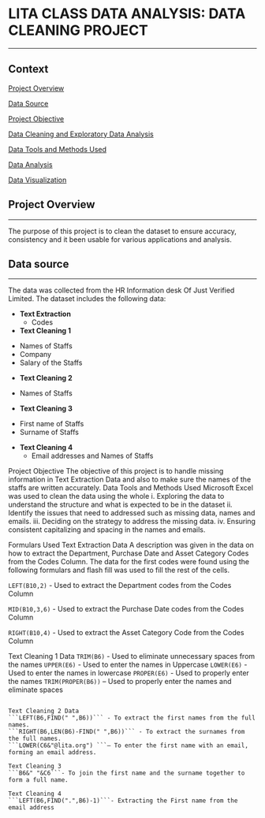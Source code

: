 # LITA CLASS DATA ANALYSIS: DATA CLEANING PROJECT
---

## Context

[Project Overview](#project-overview)

[Data Source](#data-source)

[Project Objective](#project-objective)

[Data Cleaning and Exploratory Data Analysis](#data-Cleaning-and-exploratory-data-analysis)

[Data Tools and Methods Used](#data-tools-and-methods-used)

[Data Analysis](#data-analysis)

[Data Visualization](#data-visualization)

## Project Overview
---
The purpose of this project is to clean the dataset to ensure accuracy, consistency and it been usable for various applications and analysis.

## Data source
---
The data was collected from the HR Information desk Of Just Verified Limited.
The dataset includes the following data:
- **Text Extraction**
  * Codes
-	**Text Cleaning 1** 
  * Names of Staffs
  * Company 
  * Salary of the Staffs
-	**Text Cleaning 2**
  * Names of Staffs
-	**Text Cleaning 3**
  * First name of Staffs
  * Surname of Staffs
- **Text Cleaning 4**
   * Email addresses and Names of Staffs

Project Objective
The objective of this project is to handle missing information in Text Extraction Data and also to make sure the names of the staffs are written accurately.
Data Tools and Methods Used
Microsoft Excel was used to clean the data using the whole
i.	Exploring the data to understand the structure and what is expected to be in the dataset 
ii.	Identify the issues that need to addressed such as missing data, names and emails.
iii.	Deciding on the strategy to address the missing data.
iv.	Ensuring consistent capitalizing and spacing in the names and emails.

Formulars Used
Text Extraction Data
A description was given in the data on how to extract the Department, Purchase Date and Asset Category Codes from the Codes Column.
The data for the first codes were found using the following formulars and flash fill was used to fill the rest of the cells.

```LEFT(B10,2)``` -  Used to extract the Department codes from the Codes Column 

```MID(B10,3,6)``` -  Used to extract the Purchase Date codes from the Codes Column

```RIGHT(B10,4)``` -  Used to extract the Asset Category Code from the Codes Column


Text Cleaning 1 Data
```TRIM(B6)``` -  Used to eliminate unnecessary spaces from the names 
```UPPER(E6)``` - Used to enter the names in Uppercase
```LOWER(E6)``` - Used to enter the names in lowercase
```PROPER(E6)``` - Used to properly enter the names
```TRIM(PROPER(B6))``` – Used to properly enter the names and eliminate spaces
```PROPER(C6) – To enter the company names properly

Text Cleaning 2 Data
```LEFT(B6,FIND(" ",B6))``` - To extract the first names from the full names.
```RIGHT(B6,LEN(B6)-FIND(" ",B6))``` - To extract the surnames from the full names.
```LOWER(C6&"@lita.org") ```– To enter the first name with an email, forming an email address.

Text Cleaning 3
```B6&" "&C6```- To join the first name and the surname together to form a full name.

Text Cleaning 4
```LEFT(B6,FIND(".",B6)-1)```- Extracting the First name from the email address


